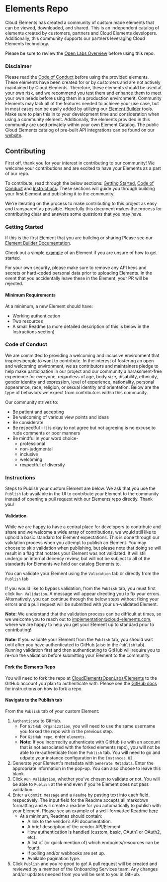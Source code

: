 # Elements Repo
Cloud Elements has created a community of custom made elements that can be viewed, downloaded, and shared. This is an independent catalog of elements created by customers, partners and Cloud Elements developers. Additionally, this community supports our partners leveraging Cloud Elements technology.

Please be sure to review the [Open Labs Overview](https://docs.cloud-elements.com/home/open-labs-overview) before using this repo.

### Disclaimer
Please read the [Code of Conduct](#code-of-conduct) before using the provided elements.
These elements have been created for or by customers and are not actively maintained by Cloud Elements. Therefore, these elements should be used at your own risk, and we recommend you test them and enhance them to meet your own needs before using them in a production environment. Community Elements may lack all of the features needed to achieve your use case, but in most cases can be easily added by utilizing our [Element Builder](https://cloud-elements.com/element-builder/) tools. Make sure to plan this in to your development time and consideration when using a community element. Additionally, the elements provided in this community are used privately within your own Element Catalog.  The public Cloud Elements catalog of pre-built API integrations can be found on our [website](https://cloud-elements.com/elements-catalog/).

## Contributing
First off, thank you for your interest in contributing to our community! We welcome your contributions and are excited to have your Elements as a part of our repo.

To contribute, read through the below sections: [Getting Started](#getting-started), [Code of Conduct](#code-of-conduct) and [Instructions](#instructions). These sections will guide you through building your first Element and publishing it to the community. 

We're iterating on the process to make contributing to this project as easy and transparent as possible. Hopefully this document makes the process for contributing clear and answers some questions that you may have.

### Getting Started
If this is the first Element that you are building or sharing Please see our [Element Builder Documentation](https://docs.cloud-elements.com/home/element-builder-overview).

Check out a simple [example](https://github.com/CloudElementsOpenLabs/examples/tree/master/elements) of an Element if you are unsure of how to get started.

For your own security, please make sure to remove any API keys and secrets or hard-coded personal data prior to uploading Elements. In the event that you accidentally leave these in the Element, your PR will be rejected.

#### Minimum Requirements
At a minimum, a new Element should have:
* Working authentication
* Two resources
* A small Readme (a more detailed description of this is below in the Instructions section)

### Code of Conduct
We are committed to providing a welcoming and inclusive environment that inspires people to want to contribute. In the interest of fostering an open and welcoming environment, we as contributors and maintainers pledge to help make participation in our project and our community a harassment-free experience for everyone, regardless of age, body size, disability, ethnicity, gender identity and expression, level of experience, nationality, personal appearance, race, religion, or sexual identity and orientation. Below are the type of behaviors we expect from contributors within this community.

Our community strives to:
* Be patient and accepting
* Be welcoming of various view points and ideas
* Be considerate
* Be respectful - It is okay to not agree but not agreeing is no excuse to rude comments or poor manners
* Be mindful in your word choice-
    * professional
    * non-judgmental
    * inclusive
    * welcoming
    * respectful of diversity

### Instructions

Steps to Publish your custom Element are below. We ask that you use the `Publish` tab available in the UI to contribute your Element to the community instead of opening a pull request with our Elements repo directly. Thank you!

#### Validation

While we are happy to have a central place for developers to contribute and share and we welcome a wide array of contributions, we would still like to uphold a basic standard for Element expectations. This is done through our validation process when you attempt to publish an Element. You may choose to skip validation when publishing, but please note that doing so will result in a flag that notates your Element was not validated. It will still undergo an internal decency review, but will not be subject to all of the standards for Elements we hold our catalog Elements to.

You can validate your Element using the `Validation` tab or directly from the `Publish` tab

If you would like to bypass validation, from the `Publish` tab, you must first click `Run Validation`. A message will appear directing you to fix your errors. Alternatively, you can continue through the below steps without fixing your errors and a pull request will be submitted with your un-validated Element.

**Note:** We understand that the validation process can be difficult at times, so we welcome you to reach out to implementation@cloud-elements.com, where we are happy to help you get your Element up to standard prior to contributing!

**Note:** If you validate your Element from the `Publish` tab, you should wait until after you have authenticated to GitHub (also in the `Publish` tab). Running validation first and then authenticating to GitHub will require you to re-run the validation before submitting your Element to the community.

#### Fork the Elements Repo
 
You will need to fork the repo at [CloudElementsOpenLabs/Elements](https://github.com/CloudElementsOpenLabs/elements) to the GitHub account you plan to authenticate with. Please see the [GitHub docs](https://docs.github.com/en/free-pro-team@latest/github/getting-started-with-github/fork-a-repo) for instructions on how to fork a repo.

#### Navigate to the Publish tab

From the `Publish` tab of your custom Element:
1. `Authenticate` to GitHub.
    * For `GitHub Organization`, you will need to use the same username you forked the repo with in the previous step.
    * For `GitHub repo`, enter `elements`.
    * **Note:** If you incorreclty authenticate with GitHub (ie with an account that is not associated with the forked elements repo), you will not be able to re-authenticate from the `Publish` tab. You will need to go and udpate your instance configuration in the `Instances UI`. 
2. Generate your Element's metadata with `Generate Metadata`. Enter the appropriate information in the pop-up. You can also choose to leave this blank.
3. Click `Run Validation`, whether you've chosen to validate or not. You will be able to `Publish` at the end even if you're Element does not pass validation.
4. Enter a `Commit Message` and a `Readme` by pasting text into each field, respectively. The input field for the Readme accepts all markdown formatting and will create a readme for you automatically to publish with your Element. Please see an example of a well-formatted Readme [here]()
    * At a minimum, Readmes should contain:
        * A link to the vendor’s API documentation.
        * A brief description of the vendor API/Element.
        * How authentication is handled (custom, basic, OAuth1 or OAuth2, etc).
        * A list of (or quick mention of) which endpoints/resources can be found.
        * If polling and/or webhooks are set up.
        * Available pagination type.	
5. Click `Publish` and you're good to go! A pull request will be created and reviewed by a member of the Onboarding Services team. Any changes and/or updates needed from you will be sent to you in GitHub.